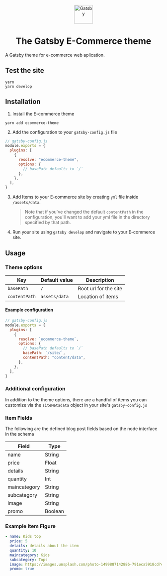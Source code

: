 <p align="center">
  <a href="https://www.gatsbyjs.com">
    <img alt="Gatsby" src="https://www.gatsbyjs.com/Gatsby-Monogram.svg" width="60" />
  </a>
</p>
<h1 align="center">
  The Gatsby E-Commerce theme
</h1>

A Gatsby theme for e-commerce web aplication.

## Test the site

```
yarn
yarn develop
```

## Installation

1. Install the E-commerce theme

```shell
yarn add ecommerce-theme
```

2. Add the configuration to your `gatsby-config.js` file

```js
// gatsby-config.js
module.exports = {
  plugins: [
    {
      resolve: "ecommerce-theme",
      options: {
        // basePath defaults to `/`
      },
    },
  ],
}
```

3. Add Items to your E-commerce site by creating `yml` file inside `/assets/data`.

   > Note that if you've changed the default `contentPath` in the configuration, you'll want to add your yml file in the directory specified by that path.

4. Run your site using `gatsby develop` and navigate to your E-commerce site.

## Usage

### Theme options

| Key           | Default value | Description           |
| ------------- | ------------- | --------------------- |
| `basePath`    | `/`           | Root url for the site |
| `contentPath` | `assets/data` | Location of items     |

#### Example configuration

```js
// gatsby-config.js
module.exports = {
  plugins: [
    {
      resolve: `ecommerce-theme`,
      options: {
        // basePath defaults to `/`
        basePath: `/site/`,
        contentPath: "content/data",
      },
    },
  ],
}
```

### Additional configuration

In addition to the theme options, there are a handful of items you can customize via the `siteMetadata` object in your site's `gatsby-config.js`

### Item Fields

The following are the defined blog post fields based on the node interface in the schema

| Field        | Type    |
| ------------ | ------- |
| name         | String  |
| price        | Float   |
| details      | String  |
| quantity     | Int     |
| maincategory | String  |
| subcategory  | String  |
| image        | String  |
| promo        | Boolean |

### Example Item Figure

```yml
- name: Kids top
  price: 5
  details: details about the item
  quantity: 10
  maincategory: Kids
  subcategory: Tops
  image: https://images.unsplash.com/photo-1499887142886-791eca5918cd?crop=entropy&cs=tinysrgb&fit=max&fm=jpg&ixid=MXwxfDB8MXxhbGx8fHx8fHx8fA&ixlib=rb-1.2.1&q=80&w=1080&utm_source=unsplash_source&utm_medium=referral&utm_campaign=api-credit
  promo: true
```
